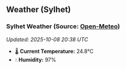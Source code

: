 ## Weather (Sylhet)

<!-- WEATHER-START -->
### Sylhet Weather (Source: [Open-Meteo](https://open-meteo.com))
_Updated: 2025-10-08 20:38 UTC_
* 🌡️ **Current Temperature:** 24.8°C
* 💧 **Humidity:** 97%
<!-- WEATHER-END -->

























